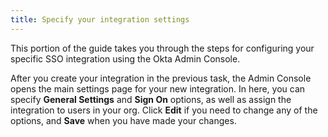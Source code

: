 ```yaml
---
title: Specify your integration settings
---
```


This portion of the guide takes you through the steps for configuring your specific SSO integration using the Okta Admin Console.

After you create your integration in the <GuideLink link="../create-your-app">previous</GuideLink> task, the Admin Console opens the main settings page for your new integration. In here, you can specify **General Settings** and **Sign On** options, as well as assign the integration to users in your org. Click **Edit** if you need to change any of the options, and **Save** when you have made your changes.

<StackSelector snippet="settings" />

<NextSectionLink/>
